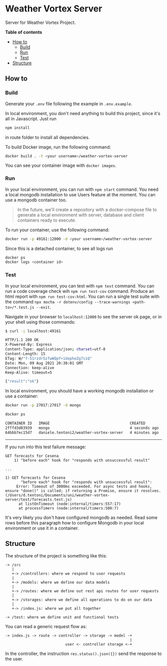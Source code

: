 # Weather Vortex Server

Server for Weather Vortex Project.

**Table of contents**

- [How to](#how-to)
  - [Build](#build)
  - [Run](#run)
  - [Test](#test)
- [Structure](#structure)

## How to

### Build

Generate your `.env` file following the example in `.env.example`.

In local environment, you don't need anything to build this project, since it's all in Javascript. Just run

```sh
npm install
```

in route folder to install all dependencies.

To build Docker image, run the following command:

```sh
docker build . -t <your username>/weather-vortex-server
```

You can see your container image with `docker images`.

### Run

In your local environment, you can run with `npm start` command. You need a local mongodb installation to use Users feature at the moment. You can use a mongodb container too.

> In the future, we'll create a repository with a docker-compose file to generate a local environment with server, database and client containers ready to execute.

To run your container, use the following command:

```sh
docker run -p 49161:12000 -d <your username>/weather-vortex-server
```

Since this is a detached container, to see all logs run

```sh
docker ps
docker logs <container id>
```

### Test

In your local environment, you can test with `npm test` command. You can run a code coverage check wih `npm run test-cov` command. Produce an html report with `npm run test-cov:html`. You can run a single test suite with the command `npx mocha -r dotenv/config --trace-warnings <path-to>/*.test.js --exit`.

Navigate in your browser to `localhost:12000` to see the server ok page, or in your shell using those commands:

```sh
$ curl -i localhost:49161

HTTP/1.1 200 OK
X-Powered-By: Express
Content-Type: application/json; charset=utf-8
Content-Length: 15
ETag: W/"f-51rzdr5zfwWQpf+iUepheZg7siQ"
Date: Mon, 09 Aug 2021 20:38:01 GMT
Connection: keep-alive
Keep-Alive: timeout=5

{"result":"ok"}
```

In local environment, you should have a working mongodb installation or use a container:

```sh
docker run -p 27017:27017 -d mongo

docker ps

CONTAINER ID   IMAGE                                    CREATED         STATUS          PORTS
2fffd3d83939   mongo                                    4 seconds ago   Up 3 seconds    0.0.0.0:27017->27017/tcp, :::27017->27017/tcp
64bbb7ec15d7   daniele.tentoni2/weather-vortex-server   4 minutes ago   Up 4 minutes    15600/tcp, 0.0.0.0:49161->12000/tcp, :::49161->12000/tcp
```

---

If you run into this test failure message:

```
GET forecasts for Cesena
    1) "before each" hook for "responds with unsuccessful result"

...

1) GET forecasts for Cesena
       "before each" hook for "responds with unsuccessful result":
     Error: Timeout of 3000ms exceeded. For async tests and hooks, ensure "done()" is called; if returning a Promise, ensure it resolves. (/Users/d.tentoni/Documents/uni/weather-vortex-server/test/forecasts.test.js)
      at listOnTimeout (node:internal/timers:557:17)
      at processTimers (node:internal/timers:500:7)
```

It's very likely you don't have configured mongodb as needed. Read some rows before this paragraph how to configure Mongodb in your local environment or use it in a container.

## Structure

The structure of the project is something like this:

```
-> /src
   |
   +-> /controllers: where we respond to user requests
   |
   +-> /models: where we define our data models
   |
   +-> /routes: where we define out rest api routes for user requests
   |
   +-> /storages: where we define all operations to do on our data
   |
   +-> /index.js: where we put all together

-> /test: where we define unit and functional tests
```

You can read a generic request flow as:

```
-> index.js -> route -> controller -> storage -> model -+
                                                        |
                           user <- controller storage <-+
```

In the controller, the instruction `res.status().json({})` send the response to the user.
